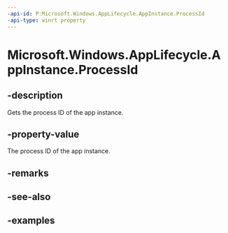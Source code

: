 ```yaml
---
-api-id: P:Microsoft.Windows.AppLifecycle.AppInstance.ProcessId
-api-type: winrt property
---
```


# Microsoft.Windows.AppLifecycle.AppInstance.ProcessId

<!--
public uint ProcessId { get; }
-->


## -description

Gets the process ID of the app instance.

## -property-value

The process ID of the app instance.

## -remarks

## -see-also

## -examples


